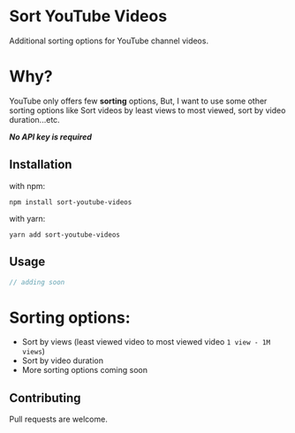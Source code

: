 # Sort YouTube Videos

Additional sorting options for YouTube channel videos.

# Why?

YouTube only offers few **sorting** options, But, I want to use some other sorting options like Sort videos by least views to most viewed, sort by video duration...etc.

**_No API key is required_**

## Installation

with npm:

```
npm install sort-youtube-videos
```

with yarn:

```
yarn add sort-youtube-videos
```

## Usage

```javascript
// adding soon
```

# Sorting options:

- Sort by views (least viewed video to most viewed video `1 view - 1M views`)
- Sort by video duration
- More sorting options coming soon

## Contributing

Pull requests are welcome.
